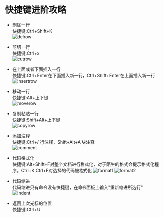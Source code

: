 # 快捷键进阶攻略

+ 删除一行  
 快捷键:Ctrl+Shift+K  
 ![delrow](/imgs/delrow.gif)

+ 剪切一行  
 快捷键:Ctrl+x  
 ![cutrow](/imgs/cutrow.gif)

+ 在上面或者下面插入一行  
 快捷键:Ctrl+Enter在下面插入新一行，Ctrl+Shift+Enter在上面插入新一行  
 ![insertrow](/imgs/insertrow.gif)

+ 移动一行  
 快捷键:Alt+上下键  
 ![moverow](/imgs/moverow.gif)

+ 复制粘贴一行  
 快捷键:Shift+Alt+上下键  
 ![copyrow](/imgs/copyrow.gif)

+ 添加注释  
 快捷键:Ctrl+/ 行注释，Shift+Alt+A 块注释  
 ![comment](/imgs/comment.gif)

+ 代码格式化  
 快捷键:Alt+Shift+F对整个文档进行格式化，对于陌生的格式会提示格式化程序。Ctrl+K Ctrl+F对选择的代码被格式化
 ![format1](/imgs/format1.gif)
 ![format2](/imgs/format2.gif)

+ 代码缩进  
 代码缩进只有命令没有快捷键，在命令面板上输入"重新缩进所选行"  
 ![indent](/imgs/indent.gif)

+ 返回上次光标的位置  
 快捷键:Ctrl+U